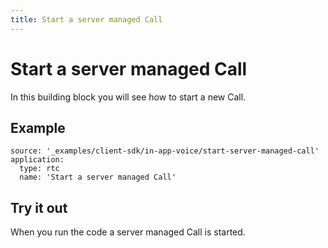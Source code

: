 ```yaml
---
title: Start a server managed Call
---
```


# Start a server managed Call

In this building block you will see how to start a new Call.

## Example

```building_blocks
source: '_examples/client-sdk/in-app-voice/start-server-managed-call'
application:
  type: rtc
  name: 'Start a server managed Call'
```

## Try it out

When you run the code a server managed Call is started.
